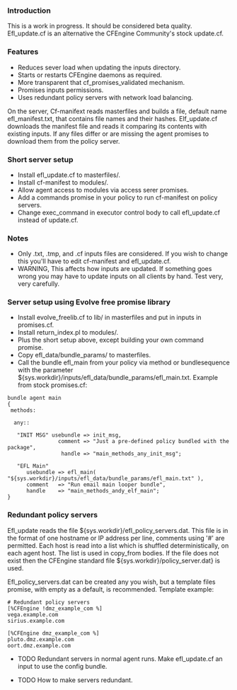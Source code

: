 ### Introduction

This is a work in progress. It should be considered beta quality. Efl_update.cf
is an alternative the CFEngine Community's stock update.cf.

### Features

* Reduces sever load when updating the inputs directory.
* Starts or restarts CFEngine daemons as required.
* More transparent that cf_promises_validated mechanism.
* Promises inputs permissions.
* Uses redundant policy servers with network load balancing.

On the server, Cf-manifext reads masterfiles and builds a file, default name
efl_manifest.txt, that contains file names and their hashes. Elf_update.cf
downloads the manifest file and reads it comparing its contents with existing
inputs.  If any files differ or are missing the agent promises to download
them from the policy server.

### Short server setup

* Install efl_update.cf to masterfiles/.
* Install cf-manifest to modules/.
* Allow agent access to modules via access serer promises.
* Add a commands promise in your policy to run cf-manifest on policy servers.
* Change exec_command in executor control body to call efl_update.cf instead of
update.cf.

### Notes

* Only .txt, .tmp, and .cf inputs files are considered. If you wish to change
this you'll have to edit cf-manifest and efl_update.cf.
* WARNING, This affects how inputs are updated. If something goes wrong you
may have to update inputs on all clients by hand. Test very, very carefully.

### Server setup using Evolve free promise library

* Install evolve_freelib.cf to lib/ in masterfiles and put in inputs in
promises.cf.
* Install return_index.pl to modules/.
* Plus the short setup above, except building your own command promise.
* Copy efl_data/bundle_params/ to masterfiles.
* Call the bundle efl_main from your policy via method or bundlesequence with
the parameter ${sys.workdir}/inputs/efl_data/bundle_params/efl_main.txt.
Example from stock promises.cf:

```
bundle agent main
{
 methods:

  any::

   "INIT MSG" usebundle => init_msg,
                comment => "Just a pre-defined policy bundled with the package",
                 handle => "main_methods_any_init_msg";

   "EFL Main"
      usebundle => efl_main( "${sys.workdir}/inputs/efl_data/bundle_params/efl_main.txt" ),
      comment   => "Run email main looper bundle",
      handle    => "main_methods_andy_elf_main";
}
```

### Redundant policy servers

Efl_update reads the file ${sys.workdir}/efl_policy_servers.dat. This file is
in the format of one hostname or IP address per line, comments using '#' are
permitted. Each host is read into a list which is shuffled deterministically,
on each agent host.  The list is used in copy_from bodies. If the file does
not exist then the CFEngine standard file ${sys.workdir}/policy_server.dat} is
used.

Efl_policy_servers.dat can be created any you wish, but a template files
promise, with empty as a default, is recommended. Template example:

```
# Redundant policy servers
[%CFEngine !dmz_example_com %]
vega.example.com
sirius.example.com

[%CFEngine dmz_example_com %]
pluto.dmz.example.com
oort.dmz.example.com
```

* TODO Redundant servers in normal agent runs. Make efl_update.cf an input to
use the config bundle.

* TODO How to make servers redundant.
